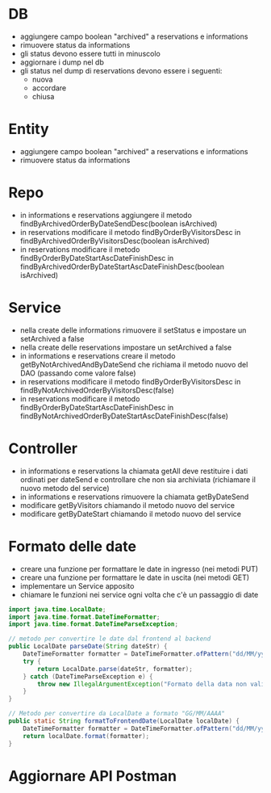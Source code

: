 # DB

- aggiungere campo boolean "archived" a reservations e informations
- rimuovere status da informations
- gli status devono essere tutti in minuscolo
- aggiornare i dump nel db
- gli status nel dump di reservations devono essere i seguenti:
  - nuova
  - accordare
  - chiusa

# Entity

- aggiungere campo boolean "archived" a reservations e informations
- rimuovere status da informations

# Repo

- in informations e reservations aggiungere il metodo findByArchivedOrderByDateSendDesc(boolean isArchived)
- in reservations modificare il metodo findByOrderByVisitorsDesc in findByArchivedOrderByVisitorsDesc(boolean isArchived)
- in reservations modificare il metodo findByOrderByDateStartAscDateFinishDesc in findByArchivedOrderByDateStartAscDateFinishDesc(boolean isArchived)

# Service

- nella create delle informations rimuovere il setStatus e impostare un setArchived a false
- nella create delle reservations impostare un setArchived a false
- in informations e reservations creare il metodo getByNotArchivedAndByDateSend che richiama il metodo nuovo del DAO (passando come valore false)
- in reservations modificare il metodo findByOrderByVisitorsDesc in findByNotArchivedOrderByVisitorsDesc(false)
- in reservations modificare il metodo findByOrderByDateStartAscDateFinishDesc in findByNotArchivedOrderByDateStartAscDateFinishDesc(false)

# Controller

- in informations e reservations la chiamata getAll deve restituire i dati ordinati per dateSend e controllare che non sia archiviata (richiamare il nuovo metodo del service)
- in informations e reservations rimuovere la chiamata getByDateSend
- modificare getByVisitors chiamando il metodo nuovo del service
- modificare getByDateStart chiamando il metodo nuovo del service

# Formato delle date

- creare una funzione per formattare le date in ingresso (nei metodi PUT)
- creare una funzione per formattare le date in uscita (nei metodi GET)
- implementare un Service apposito
- chiamare le funzioni nei service ogni volta che c'è un passaggio di date

```java
import java.time.LocalDate;
import java.time.format.DateTimeFormatter;
import java.time.format.DateTimeParseException;

// metodo per convertire le date dal frontend al backend
public LocalDate parseDate(String dateStr) {
    DateTimeFormatter formatter = DateTimeFormatter.ofPattern("dd/MM/yyyy");
    try {
        return LocalDate.parse(dateStr, formatter);
    } catch (DateTimeParseException e) {
        throw new IllegalArgumentException("Formato della data non valido: " + dateStr, e);
    }
}

// Metodo per convertire da LocalDate a formato "GG/MM/AAAA"
public static String formatToFrontendDate(LocalDate localDate) {
    DateTimeFormatter formatter = DateTimeFormatter.ofPattern("dd/MM/yyyy");
    return localDate.format(formatter);
}
```

# Aggiornare API Postman
